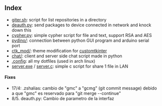 ## Index
- [giter.sh](https://github.com/syltr1x/mythings/blob/main/giter.sh): script for list repositories in a directory
- [deauth.py](https://github.com/syltr1x/mythings/blob/main/deauth.py): send packages to device connected in network and knock down this
- [cypher.py](https://github.com/syltr1x/mythings/blob/main/cypher.py): simple cypher script for file and text, support RSA and AES
- [pydino/](https://github.com/syltr1x/mythings/tree/main/pydino): connection between python GUI program and arduino serial port
- [ctk_mod/](https://github.com/syltr1x/mythings/tree/main/ctk_mod): theme modification for [customtkinter](https://github.com/tomSchimansky/customtkinter)
- [chat/](https://github.com/syltr1x/mythings/tree/main/chat): client and server side chat script made in python 
- [.config](https://github.com/syltr1x/mythings/tree/main/.config): all my dotfiles (used in arch linux)
- [server.exe](https://github.com/syltr1x/mythings/blob/main/server.exe) / [server.c](https://github.com/syltr1x/mythings/blob/main/server.c): simple c script for share 1 file in LAN



#### Fixes
* 17/4: .zshalias: cambio de "gmc" a "gcmg" (git commit message) debido a que "gmc" es reservado para "git merge --continue" 
* 8/5. deauth.py: Cambio de parametro de la interfaz
